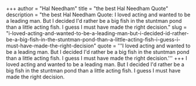 +++
author = "Hal Needham"
title = "the best Hal Needham Quote"
description = "the best Hal Needham Quote: I loved acting and wanted to be a leading man. But I decided I'd rather be a big fish in the stuntman pond than a little acting fish. I guess I must have made the right decision."
slug = "i-loved-acting-and-wanted-to-be-a-leading-man-but-i-decided-id-rather-be-a-big-fish-in-the-stuntman-pond-than-a-little-acting-fish-i-guess-i-must-have-made-the-right-decision"
quote = '''I loved acting and wanted to be a leading man. But I decided I'd rather be a big fish in the stuntman pond than a little acting fish. I guess I must have made the right decision.'''
+++
I loved acting and wanted to be a leading man. But I decided I'd rather be a big fish in the stuntman pond than a little acting fish. I guess I must have made the right decision.
